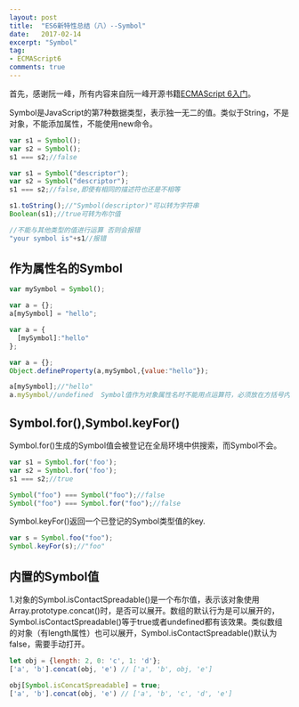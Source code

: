 ```yaml
---
layout: post
title:  "ES6新特性总结（八）--Symbol"
date:   2017-02-14
excerpt: "Symbol"
tag:
- ECMAScript6
comments: true
---
```


首先，感谢阮一峰，所有内容来自阮一峰开源书籍[ECMAScript 6入门](http://es6.ruanyifeng.com/#README)。

Symbol是JavaScript的第7种数据类型，表示独一无二的值。类似于String，不是对象，不能添加属性，不能使用new命令。

```js
var s1 = Symbol();
var s2 = Symbol();
s1 === s2;//false

var s1 = Symbol("descriptor");
var s2 = Symbol("descriptor");
s1 === s2;//false,即使有相同的描述符也还是不相等

s1.toString();//"Symbol(descriptor)"可以转为字符串
Boolean(s1);//true可转为布尔值

//不能与其他类型的值进行运算 否则会报错
"your symbol is"+s1//报错
```

##  作为属性名的Symbol

```js
var mySymbol = Symbol();

var a = {};
a[mySymbol] = "hello";

var a = {
  [mySymbol]:"hello"
};

var a = {};
Object.defineProperty(a,mySymbol,{value:"hello"});

a[mySymbol];//"hello"
a.mySymbol//undefined  Symbol值作为对象属性名时不能用点运算符，必须放在方括号内
```

## Symbol.for(),Symbol.keyFor()

Symbol.for()生成的Symbol值会被登记在全局环境中供搜索，而Symbol不会。

```js
var s1 = Symbol.for('foo');
var s2 = Symbol.for('foo');
s1 === s2;//true

Symbol("foo") === Symbol("foo");//false
Symbol("foo") === Symbol.for("foo");//false
```

Symbol.keyFor()返回一个已登记的Symbol类型值的key.

```js
var s = Symbol.foo("foo");
Symbol.keyFor(s);//"foo"
```

## 内置的Symbol值

1.对象的Symbol.isContactSpreadable()是一个布尔值，表示该对象使用Array.prototype.concat()时，是否可以展开。数组的默认行为是可以展开的，Symbol.isContactSpreadable()等于true或者undefined都有该效果。类似数组的对象（有length属性）也可以展开，Symbol.isContactSpreadable()默认为false，需要手动打开。

```js
let obj = {length: 2, 0: 'c', 1: 'd'};
['a', 'b'].concat(obj, 'e') // ['a', 'b', obj, 'e']

obj[Symbol.isConcatSpreadable] = true;
['a', 'b'].concat(obj, 'e') // ['a', 'b', 'c', 'd', 'e']
```